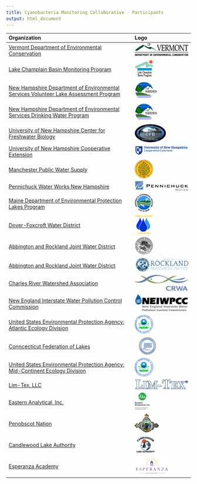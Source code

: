 ```yaml
---
title: Cyanobacteria Monitoring Collaborative - Participants
output: html_document
---
```





|Organization                                                                                                                                                                                          |Logo                                                                                                                       |
|:-----------------------------------------------------------------------------------------------------------------------------------------------------------------------------------------------------|:--------------------------------------------------------------------------------------------------------------------------|
|[Vermont Department of Environmental Conservation](http://dec.vermont.gov/)                                                                                                                           |![Vermont Department of Environmental Conservation](logos/resize/vtdec.jpg)                                                |
|[Lake Champlain Basin Monitoring Program](http://www.lcbp.org/water-environment/data-monitoring/monitoring-programs/)                                                                                 |![Lake Champlain Basin Monitoring Program](logos/resize/lakechamplainbasinprogram.jpg)                                     |
|[New Hampshire Department of Environmental Services Volunteer Lake Assessment Program](http://des.nh.gov/organization/divisions/water/wmb/vlap/index.htm)                                             |![New Hampshire Department of Environmental Services Volunteer Lake Assessment Program](logos/resize/NHDESlogo.gif)        |
|[New Hampshire Department of Environmental Services Drinking Water Program](http://des.nh.gov/organization/divisions/water/dwgb/index.htm)                                                            |![New Hampshire Department of Environmental Services Drinking Water Program](logos/resize/NHDESlogo.gif)                   |
|[University of New Hampshire Center for Freshwater Biology](http://cfb.unh.edu/)                                                                                                                      |![University of New Hampshire Center for Freshwater Biology](logos/resize/CFBLogo_200x118.jpg)                             |
|[University of New Hampshire Cooperative Extension](http://extension.unh.edu/)                                                                                                                        |![University of New Hampshire Cooperative Extension](logos/resize/unhceBlueHorizontal500x107.png)                          |
|[Manchester Public Water Supply](http://waterandsewer.townofmanchester.org/)                                                                                                                          |![Manchester Public Water Supply](logos/resize/manchester_logo.png)                                                        |
|[Pennichuck Water Works New Hampshire](http://www.pennichuck.com/)                                                                                                                                    |![Pennichuck Water Works New Hampshire](logos/resize/Pennichuck-Water-Works-logo.jpg)                                      |
|[Maine Department of Environmental Protection Lakes Program](http://www.maine.gov/dep/water/lakes/)                                                                                                   |![Maine Department of Environmental Protection Lakes Program](logos/resize/deplogo.png)                                    |
|[Dover-Foxcroft Water District](https://www.facebook.com/DFWaterDistrict/)                                                                                                                            |![Dover-Foxcroft Water District](logos/resize/dover_foxcroft_logo.png)                                                     |
|[Abbington and Rockland Joint Water District](http://www.abingtonma.gov/water-department)                                                                                                             |![Abbington and Rockland Joint Water District](logos/resize/abingtonseal2.gif)                                             |
|[Abbington and Rockland Joint Water District](http://rockland-ma.gov/town-departments/water-department/)                                                                                              |![Abbington and Rockland Joint Water District](logos/resize/RocklandLogo.png)                                              |
|[Charles River Watershed Association](http://www.crwa.org/)                                                                                                                                           |![Charles River Watershed Association](logos/resize/CRWA_logo_sidebar.jpg)                                                 |
|[New England Interstate Water Pollution Control Commission](http://www.neiwpcc.org/)                                                                                                                  |![New England Interstate Water Pollution Control Commission](logos/resize/neiwpcc-logo-200x68.jpg)                         |
|[United States Environmental Protection Agency: Atlantic Ecology Division](https://www.epa.gov/aboutepa/about-atlantic-ecology-division-aed-epas-national-health-and-environmental-effects-research)  |![United States Environmental Protection Agency: Atlantic Ecology Division](logos/resize/epa_seal_verysmall_trim.gif)      |
|[Conncecticut Federation of Lakes](http://www.ctlakes.org/)                                                                                                                                           |![Conncecticut Federation of Lakes](logos/resize/CTlakes_logo.jpg)                                                         |
|[United States Environmental Protection Agency: Mid-Continent Ecology Division](https://www.epa.gov/aboutepa/about-mid-continent-ecology-division-med-epas-national-health-and-environmental-effects) |![United States Environmental Protection Agency: Mid-Continent Ecology Division](logos/resize/epa_seal_verysmall_trim.gif) |
|[Lim-Tex, LLC](http://lim-tex.com/)                                                                                                                                                                   |![Lim-Tex, LLC](logos/resize/LIMTEX_LOGO.png)                                                                              |
|[Eastern Analytical, Inc.](http://easternanalytical.com/)                                                                                                                                             |![Eastern Analytical, Inc.](logos/resize/eai_logo_desktop150.png)                                                          |
|[Penobscot Nation](https://www.penobscotnation.org/)                                                                                                                                                  |![Penobscot Nation](logos/resize/Penobscot-nation-logo-image-copy.gif)                                                     |
|[Candlewood Lake Authority](http://www.candlewoodlakeauthority.org/)                                                                                                                                  |![Candlewood Lake Authority](logos/resize/candlewood_logo.jpg)                                                             |
|[Esperanza Academy](http://www.esperanzaacademy.org/)                                                                                                                                                 |![Esperanza Academy](logos/resize/esperanza_logo.png)                                                                      |

